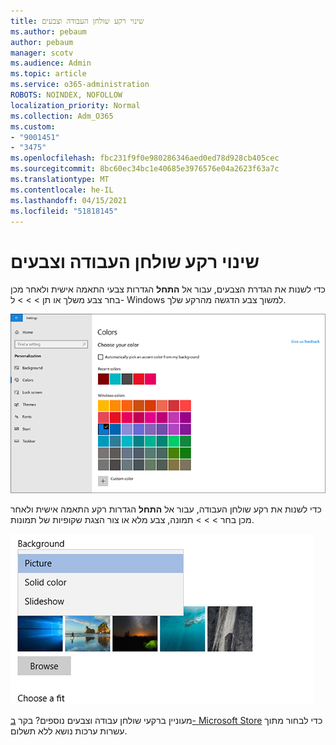 ```yaml
---
title: שינוי רקע שולחן העבודה וצבעים
ms.author: pebaum
author: pebaum
manager: scotv
ms.audience: Admin
ms.topic: article
ms.service: o365-administration
ROBOTS: NOINDEX, NOFOLLOW
localization_priority: Normal
ms.collection: Adm_O365
ms.custom:
- "9001451"
- "3475"
ms.openlocfilehash: fbc231f9f0e980286346aed0ed78d928cb405cec
ms.sourcegitcommit: 8bc60ec34bc1e40685e3976576e04a2623f63a7c
ms.translationtype: MT
ms.contentlocale: he-IL
ms.lasthandoff: 04/15/2021
ms.locfileid: "51818145"
---
```

# <a name="change-your-desktop-background-and-colors"></a>שינוי רקע שולחן העבודה וצבעים

כדי לשנות את הגדרת הצבעים, עבור אל **התחל** הגדרות צבעי התאמה אישית ולאחר מכן בחר צבע משלך או תן  >    >    >  ל- Windows למשוך צבע הדגשה מהרקע שלך.

![התאם אישית את הצבעים שלך ב- Windows.](media/windows-personalization-colors.png)

כדי לשנות את רקע שולחן העבודה, עבור אל **התחל** הגדרות רקע התאמה אישית ולאחר מכן בחר  >    >    >  תמונה, צבע מלא או צור הצגת שקופיות של תמונות. 

![שנה את רקע שולחן העבודה של Windows.](media/windows-desktop-background.png)

מעוניין ברקעי שולחן עבודה וצבעים נוספים? בקר [ב- Microsoft Store](https://www.microsoft.com/store/collections/windowsthemes) כדי לבחור מתוך עשרות ערכות נושא ללא תשלום.
